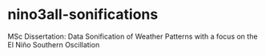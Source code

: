 # nino3all-sonifications
MSc Dissertation: Data Sonification of Weather Patterns with a focus on the El Niño Southern Oscillation
